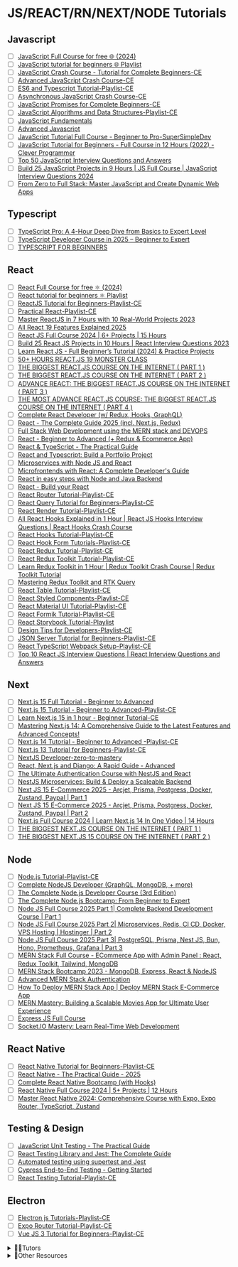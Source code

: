 # JS/REACT/RN/NEXT/NODE Tutorials

## Javascript

- [ ] [JavaScript Full Course for free 🌐 (2024)](https://www.youtube.com/watch?v=lfmg-EJ8gm4)
- [ ] [JavaScript tutorial for beginners 🌐 Playlist](https://www.youtube.com/playlist?list=PLZPZq0r_RZOO1zkgO4bIdfuLpizCeHYKv)
- [ ] [JavaScript Crash Course - Tutorial for Complete Beginners-CE](https://www.youtube.com/watch?v=XIOLqoPHCJ4)
- [ ] [Advanced JavaScript Crash Course-CE](https://www.youtube.com/watch?v=R9I85RhI7Cg)
- [ ] [ES6 and Typescript Tutorial-Playlist-CE](https://www.youtube.com/playlist?list=PLC3y8-rFHvwhI0V5mE9Vu6Nm-nap8EcjV)
- [ ] [Asynchronous JavaScript Crash Course-CE](https://www.youtube.com/watch?v=exBgWAIeIeg)
- [ ] [JavaScript Promises for Complete Beginners-CE](https://www.youtube.com/watch?v=YiYtwbnPfkY)
- [ ] [JavaScript Algorithms and Data Structures-Playlist-CE](https://www.youtube.com/playlist?list=PLC3y8-rFHvwjPxNAKvZpdnsr41E0fCMMP)
- [ ] [JavaScript Fundamentals](https://www.udemy.com/course/javascriptfundamentals/)
- [ ] [Advanced Javascript](https://www.udemy.com/course/advanced-javascript-concepts/)
- [ ] [JavaScript Tutorial Full Course - Beginner to Pro-SuperSimpleDev](https://www.youtube.com/watch?v=EerdGm-ehJQ)
- [ ] [JavaScript Tutorial for Beginners - Full Course in 12 Hours (2022) - Clever Programmer](https://www.youtube.com/watch?v=lI1ae4REbFM)
- [ ] [Top 50 JavaScript Interview Questions and Answers](https://www.youtube.com/watch?v=Mv3m7YaZ4lA)
- [ ] [Build 25 JavaScript Projects in 9 Hours | JS Full Course | JavaScript Interview Questions 2024](https://www.youtube.com/watch?v=YoVdhJgw8Wc)
- [ ] [From Zero to Full Stack: Master JavaScript and Create Dynamic Web Apps](https://www.youtube.com/watch?v=H3XIJYEPdus)

## Typescript

- [ ] [TypeScript Pro: A 4-Hour Deep Dive from Basics to Expert Level](https://www.youtube.com/watch?v=zeCDuo74uzA)
- [ ] [TypeScript Developer Course in 2025 – Beginner to Expert](https://www.udemy.com/course/typescript-developer-course-beginner-to-expert/)
- [ ] [TYPESCRIPT FOR BEGINNERS](https://www.udemy.com/course/typescript-for-beginners/)

## React

- [ ] [React Full Course for free ⚛️ (2024)](https://www.youtube.com/watch?v=CgkZ7MvWUAA)
- [ ] [React tutorial for beginners ⚛️ Playlist](https://www.youtube.com/playlist?list=PLZPZq0r_RZOMQArzyI32mVndGBZ3D99XQ)
- [ ] [ReactJS Tutorial for Beginners-Playlist-CE](https://www.youtube.com/playlist?list=PLC3y8-rFHvwgg3vaYJgHGnModB54rxOk3)
- [ ] [Practical React-Playlist-CE](https://www.youtube.com/playlist?list=PLC3y8-rFHvwhAh1ypBvcZLDO6I7QTY5CM)
- [ ] [Master ReactJS in 7 Hours with 10 Real-World Projects 2023](https://www.youtube.com/watch?v=XrwsMN2IWnE)
- [ ] [All React 19 Features Explained 2025](https://www.youtube.com/watch?v=d01RPL_hveo)
- [ ] [React JS Full Course 2024 | 6+ Projects | 15 Hours](https://www.youtube.com/watch?v=dz458ZkBMak&t=52416s)
- [ ] [Build 25 React JS Projects in 10 Hours | React Interview Questions 2023](https://www.youtube.com/watch?v=l3A9OcUd_Us)
- [ ] [Learn React JS - Full Beginner’s Tutorial (2024) & Practice Projects](https://www.youtube.com/watch?v=x4rFhThSX04&t=1s)
- [ ] [50+ HOURS REACT.JS 19 MONSTER CLASS](https://www.youtube.com/watch?v=M9O5AjEFzKw)
- [ ] [THE BIGGEST REACT.JS COURSE ON THE INTERNET ( PART 1 )](https://www.youtube.com/watch?v=qnwFpjIqsrA&t=4s)
- [ ] [THE BIGGEST REACT.JS COURSE ON THE INTERNET ( PART 2 )](https://www.youtube.com/watch?v=futeaowy34Y)
- [ ] [ADVANCE REACT: THE BIGGEST REACT.JS COURSE ON THE INTERNET ( PART 3 )](https://www.youtube.com/watch?v=-Qnf2bME-rE)
- [ ] [THE MOST ADVANCE REACT.JS COURSE: THE BIGGEST REACT.JS COURSE ON THE INTERNET ( PART 4 )](https://www.youtube.com/watch?v=znZQFzoV3CM)
- [ ] [Complete React Developer (w/ Redux, Hooks, GraphQL)](https://www.udemy.com/course/complete-react-developer-zero-to-mastery/)
- [ ] [React - The Complete Guide 2025 (incl. Next.js, Redux)](https://www.udemy.com/course/react-the-complete-guide-incl-redux/)
- [ ] [Full Stack Web Development using the MERN stack and DEVOPS](https://www.udemy.com/course/full-stack-web-development-using-the-mern-stack-and-devops/)
- [ ] [React - Beginner to Advanced (+ Redux & Ecommerce App)](https://www.udemy.com/course/react-beginner-to-advanced-with-redux-ecommerce-app/)
- [ ] [React & TypeScript - The Practical Guide](https://www.udemy.com/course/react-typescript-the-practical-guide/)
- [ ] [React and Typescript: Build a Portfolio Project](https://www.udemy.com/course/react-and-typescript-build-a-portfolio-project/)
- [ ] [Microservices with Node JS and React](https://www.udemy.com/course/microservices-with-node-js-and-react/)
- [ ] [Microfrontends with React: A Complete Developer's Guide](https://www.udemy.com/course/microfrontend-course/)
- [ ] [React in easy steps with Node and Java Backend](https://www.udemy.com/course/reactjs-in-easy-steps/)
- [ ] [React - Build your React](https://www.udemy.com/course/creative-tim/)
- [ ] [React Router Tutorial-Playlist-CE](https://www.youtube.com/playlist?list=PLC3y8-rFHvwjkxt8TOteFdT_YmzwpBlrG)
- [ ] [React Query Tutorial for Beginners-Playlist-CE](https://www.youtube.com/playlist?list=PLC3y8-rFHvwjTELCrPrcZlo6blLBUspd2)
- [ ] [React Render Tutorial-Playlist-CE](https://www.youtube.com/playlist?list=PLC3y8-rFHvwg7czgqpQIBEAHn8D6l530t)
- [ ] [All React Hooks Explained in 1 Hour | React JS Hooks Interview Questions | React Hooks Crash Course](https://www.youtube.com/watch?v=2YsQgB0IUPY)
- [ ] [React Hooks Tutorial-Playlist-CE](https://www.youtube.com/playlist?list=PLC3y8-rFHvwisvxhZ135pogtX7_Oe3Q3A)
- [ ] [React Hook Form Tutorials-Playlist-CE](https://www.youtube.com/playlist?list=PLC3y8-rFHvwjmgBr1327BA5bVXoQH-w5s)
- [ ] [React Redux Tutorial-Playlist-CE](https://www.youtube.com/playlist?list=PLC3y8-rFHvwheJHvseC3I0HuYI2f46oAK)
- [ ] [React Redux Toolkit Tutorial-Playlist-CE](https://www.youtube.com/playlist?list=PLC3y8-rFHvwiaOAuTtVXittwybYIorRB3)
- [ ] [Learn Redux Toolkit in 1 Hour | Redux Toolkit Crash Course | Redux Toolkit Tutorial](https://www.youtube.com/watch?v=A8blgpj78kM)
- [ ] [Mastering Redux Toolkit and RTK Query](https://www.youtube.com/watch?v=CI8VeG0GI-M)
- [ ] [React Table Tutorial-Playlist-CE](https://www.youtube.com/playlist?list=PLC3y8-rFHvwgWTSrDiwmUsl4ZvipOw9Cz)
- [ ] [React Styled Components-Playlist-CE](https://www.youtube.com/playlist?list=PLC3y8-rFHvwgu-G08-7ovbN9EyhF_cltM)
- [ ] [React Material UI Tutorial-Playlist-CE](https://www.youtube.com/playlist?list=PLC3y8-rFHvwh-K9mDlrrcDywl7CeVL2rO)
- [ ] [React Formik Tutorial-Playlist-CE](https://www.youtube.com/playlist?list=PLC3y8-rFHvwiPmFbtzEWjESkqBVDbdgGu)
- [ ] [React Storybook Tutorial-Playlist](https://www.youtube.com/playlist?list=PLC3y8-rFHvwhC-j3x3t9la8-GQJGViDQk)
- [ ] [Design Tips for Developers-Playlist-CE](https://www.youtube.com/playlist?list=PLC3y8-rFHvwiNfZK3QmKLnrPcSAX32INO)
- [ ] [JSON Server Tutorial for Beginners-Playlist-CE](https://www.youtube.com/playlist?list=PLC3y8-rFHvwhc9YZIdqNL5sWeTCGxF4ya)
- [ ] [React TypeScript Webpack Setup-Playlist-CE](https://www.youtube.com/playlist?list=PLC3y8-rFHvwiWPS2RO3BKotLRfgg_8WEo)
- [ ] [Top 10 React JS Interview Questions | React Interview Questions and Answers](https://www.youtube.com/watch?v=YLXQMtb3Lns)

## Next

- [ ] [Next.js 15 Full Tutorial - Beginner to Advanced](https://www.youtube.com/watch?v=k7o9R6eaSes)
- [ ] [Next.js 15 Tutorial - Beginner to Advanced-Playlist-CE](https://www.youtube.com/playlist?list=PLC3y8-rFHvwhIEc4I4YsRz5C7GOBnxSJY)
- [ ] [Learn Next.js 15 in 1 hour - Beginner Tutorial-CE](https://www.youtube.com/watch?v=_EgI9WH8q1A)
- [ ] [Mastering Next.js 14: A Comprehensive Guide to the Latest Features and Advanced Concepts!](https://www.youtube.com/watch?v=GowPe3iiqTs)
- [ ] [Next.js 14 Tutorial - Beginner to Advanced -Playlist-CE](https://www.youtube.com/playlist?list=PLC3y8-rFHvwjOKd6gdf4QtV1uYNiQnruI)
- [ ] [Next.js 13 Tutorial for Beginners-Playlist-CE](https://www.youtube.com/playlist?list=PLC3y8-rFHvwgC9mj0qv972IO5DmD-H0ZH)
- [ ] [NextJS Developer-zero-to-mastery](https://www.udemy.com/course/complete-nextjs-developer-zero-to-mastery/)
- [ ] [React, Next.js and Django: A Rapid Guide - Advanced](https://www.udemy.com/course/react-django-advanced/)
- [ ] [The Ultimate Authentication Course with NestJS and React](https://www.udemy.com/course/react-nest-authentication/)
- [ ] [NestJS Microservices: Build & Deploy a Scaleable Backend](https://www.udemy.com/course/nestjs-microservices-build-deploy-a-scaleable-backend/)
- [ ] [Next JS 15 E-Commerce 2025 - Arcjet, Prisma, Postgress, Docker, Zustand, Paypal | Part 1](https://www.youtube.com/watch?v=Q2MQQKYzmMU)
- [ ] [Next JS 15 E-Commerce 2025 - Arcjet, Prisma, Postgress, Docker, Zustand, Paypal | Part 2](https://www.youtube.com/watch?v=jtP0K1wsH6w)
- [ ] [Next.js Full Course 2024 | Learn Next.js 14 In One Video | 14 Hours](https://www.youtube.com/watch?v=mQnWCmVErnw)
- [ ] [THE BIGGEST NEXT.JS COURSE ON THE INTERNET ( PART 1 )](https://www.youtube.com/watch?v=QIDkK0FbXDc)
- [ ] [THE BIGGEST NEXT.JS 15 COURSE ON THE INTERNET ( PART 2 )](https://www.youtube.com/watch?v=kiPrrtclZOA)
      
## Node

- [ ] [Node.js Tutorial-Playlist-CE](https://www.youtube.com/playlist?list=PLC3y8-rFHvwh8shCMHFA5kWxD9PaPwxaY)
- [ ] [Complete NodeJS Developer (GraphQL, MongoDB, + more)](https://www.udemy.com/course/complete-nodejs-developer-zero-to-mastery)
- [ ] [The Complete Node.js Developer Course (3rd Edition)](https://www.udemy.com/course/the-complete-nodejs-developer-course-2/)
- [ ] [The Complete Node.js Bootcamp: From Beginner to Expert ](https://www.youtube.com/watch?v=EsUL2bfKKLc)
- [ ] [Node JS Full Course 2025 Part 1| Complete Backend Development Course | Part 1](https://www.youtube.com/watch?v=MIJt9H69QVc)
- [ ] [Node JS Full Course 2025 Part 2| Microservices, Redis, CI CD, Docker, VPS Hosting | Hostinger | Part 2](https://www.youtube.com/watch?v=_f7h6xQXiLA)
- [ ] [Node JS Full Course 2025 Part 3| PostgreSQL, Prisma, Nest JS, Bun, Hono, Prometheus, Grafana | Part 3](https://www.youtube.com/watch?v=pa9xqOnorx0)
- [ ] [MERN Stack Full Course - ECommerce App with Admin Panel : React, Redux Toolkit, Tailwind, MongoDB](https://www.youtube.com/watch?v=_4CPp670fK4)
- [ ] [MERN Stack Bootcamp 2023 - MongoDB, Express, React & NodeJS](https://www.udemy.com/course/mern-stack-course-mongodb-express-react-nodejs/)
- [ ] [Advanced MERN Stack Authentication](https://www.udemy.com/course/advanced-mern-stack-authentication/)
- [ ] [How To Deploy MERN Stack App | Deploy MERN Stack E-Commerce App](https://www.youtube.com/watch?v=39DloCh510E)
- [ ] [MERN Mastery: Building a Scalable Movies App for Ultimate User Experience](https://www.youtube.com/watch?v=Bd1EBSCu2os)
- [ ] [Express JS Full Course](https://www.youtube.com/watch?v=nH9E25nkk3I)
- [ ] [Socket.IO Mastery: Learn Real-Time Web Development](https://www.youtube.com/watch?v=EtG0tv2a9Uw)

## React Native

- [ ] [React Native Tutorial for Beginners-Playlist-CE](https://www.youtube.com/playlist?list=PLC3y8-rFHvwhiQJD1di4eRVN30WWCXkg1)
- [ ] [React Native - The Practical Guide - 2025](https://www.udemy.com/course/react-native-the-practical-guide/)
- [ ] [Complete React Native Bootcamp (with Hooks)](https://www.udemy.com/course/complete-react-native-mobile-development-zero-to-mastery-with-hooks/)
- [ ] [React Native Full Course 2024 | 5+ Projects | 12 Hours](https://www.youtube.com/watch?v=hKxnj1CS1o4)
- [ ] [Master React Native 2024: Comprehensive Course with Expo, Expo Router, TypeScript, Zustand](https://www.youtube.com/watch?v=a_SthPXtV6c)

## Testing & Design

- [ ] [JavaScript Unit Testing - The Practical Guide](https://www.udemy.com/course/javascript-unit-testing-the-practical-guide/)
- [ ] [React Testing Library and Jest: The Complete Guide](https://www.udemy.com/course/react-testing-library-and-jest/)
- [ ] [Automated testing using supertest and Jest](https://www.udemy.com/course/automated-testing-using-supertest-and-jest/)
- [ ] [Cypress End-to-End Testing - Getting Started](https://www.udemy.com/course/cypress-end-to-end-testing-getting-started/)
- [ ] [React Testing Tutorial-Playlist-CE](https://www.youtube.com/playlist?list=PLC3y8-rFHvwirqe1KHFCHJ0RqNuN61SJd)

## Electron

- [ ] [Electron js Tutorials-Playlist-CE](https://www.youtube.com/playlist?list=PLC3y8-rFHvwiCJD3WrAFUrIMkGVDE0uqW)
- [ ] [Expo Router Tutorial-Playlist-CE](https://www.youtube.com/playlist?list=PLC3y8-rFHvwgVmqbtQkPDxkvDf6w5_eGA)
- [ ] [Vue JS 3 Tutorial for Beginners-Playlist-CE](https://www.youtube.com/playlist?list=PLC3y8-rFHvwgeQIfSDtEGVvvSEPDkL_1f)

<details>
  <summary>🧑‍💻Tutors</summary>

- [ ] [CodingAddict](https://www.codingaddict.io/)
- [ ] [Bro Code](https://www.youtube.com/@BroCodez)
- [ ] [Codevolution](https://www.youtube.com/@Codevolution/playlists)
- [ ] [Bharath Thippireddy](https://www.udemy.com/user/bharaththippireddy/)
- [ ] [Sangam Mukherjee](https://www.youtube.com/@sangammukherjee/videos)
- [ ] [HuXn WebDev](https://www.youtube.com/@huxnwebdev/videos)
- [ ] [Codevolution](https://www.youtube.com/@Codevolution/playlists)
- [ ] [Dave Gray](https://www.youtube.com/@DaveGrayTeachesCode/playlists)
- [ ] [Net Ninja](https://www.youtube.com/@NetNinja/playlists)
- [ ] [freeCodeCamp.org](https://www.youtube.com/@freecodecamp/videos)
- [ ] [Traversy Media](https://www.youtube.com/@TraversyMedia/videos)
- [ ] [JavaScript Mastery](https://www.youtube.com/@javascriptmastery/videos)
- [ ] [code with lari](https://www.youtube.com/@codewithlari/videos)
- [ ] [Jan Marshal](https://www.youtube.com/@janmarshalcoding/videos)
- [ ] [Coding With Dawid](https://www.youtube.com/@CodingWithDawid/videos)
- [ ] [TubeGuruji](https://www.youtube.com/@tubeguruji/videos)
- [ ] [9jaCoder](https://www.youtube.com/@9jaCoder/videos)
- [ ] [Elliott Chong](https://www.youtube.com/@elliottchong/videos)
- [ ] [Code With Antonio](https://www.youtube.com/@codewithantonio/videos)
- [ ] [Kishan Sheth](https://www.youtube.com/@KishanSheth21/videos)
- [ ] [Code Bootcamp](https://www.youtube.com/@CodeBootcampCom/videos)
- [ ] [Lama Dev](https://www.youtube.com/@LamaDev/videos)
- [ ] [Daily Tuition](https://www.youtube.com/@DailyTuition/videos)
- [ ] [IndGeek](https://www.youtube.com/@indgeek/videos)
- [ ] [Code With Vini](https://www.youtube.com/@codewithvini1644/videos)
- [ ] [PedroTech](https://www.youtube.com/@PedroTechnologies/videos)
- [ ] [Zpunet](https://www.youtube.com/@zpunet/videos)
- [ ] [NewAwesomeTech](https://www.youtube.com/@NewAwesomeTech/videos)
- [ ] [Emilian Kasemi](https://www.youtube.com/@the_rings_of_saturn/videos)
- [ ] [Sonny Sangha](https://www.youtube.com/@SonnySangha/videos)
- [ ] [Becodemy](https://www.youtube.com/@BecodemyOfficial/videos)
- [ ] [Sangam Mukherjee](https://www.youtube.com/@sangammukherjee3009/videos)
- [ ] [Milad Tech](https://www.youtube.com/@miladtech/videos)
- [ ] [HuXn WebDev](https://www.youtube.com/@huxnwebdev/videos)
- [ ] [Chaoo Charles](https://www.youtube.com/@ChaooCharles/featured)
- [ ] [EdRoh](https://www.youtube.com/@EdRohDev/videos)

</details>

<details>
  <summary>🚀Other Resources</summary>

- [ ] [My VSCode Setup 🔥🔥](https://www.youtube.com/watch?v=qBE1tdu5cTM)
- [ ] [Mastering Go: A Comprehensive Guide to Golang Programming](https://www.youtube.com/watch?v=N2GWXuj_IWg)
- [ ] [Master Vue.js Composition API: Build 10 Stunning Projects for Real-world Expertise!](https://www.youtube.com/watch?v=pgWZLS75Nmo)

</details>
